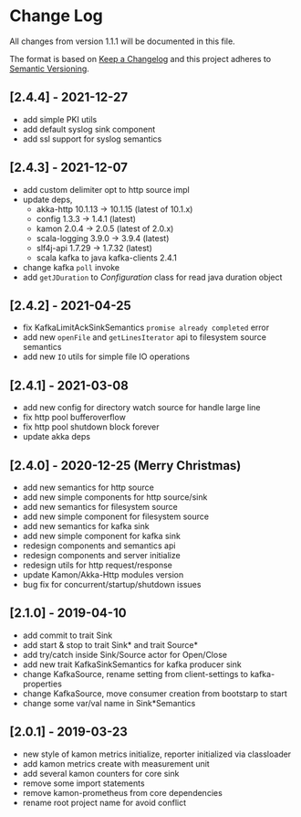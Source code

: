 # Change Log
All changes from version 1.1.1 will be documented in this file.

The format is based on [Keep a Changelog](http://keepachangelog.com/)
and this project adheres to [Semantic Versioning](http://semver.org/).

## [2.4.4] - 2021-12-27
- add simple PKI utils
- add default syslog sink component
- add ssl support for syslog semantics

## [2.4.3] - 2021-12-07
- add custom delimiter opt to http source impl
- update deps,
  - akka-http 10.1.13 -> 10.1.15 (latest of 10.1.x)
  - config 1.3.3 -> 1.4.1 (latest)
  - kamon 2.0.4 -> 2.0.5 (latest of 2.0.x)
  - scala-logging 3.9.0 -> 3.9.4 (latest)
  - slf4j-api 1.7.29 -> 1.7.32 (latest)
  - scala kafka to java kafka-clients 2.4.1
- change kafka `poll` invoke
- add `getJDuration` to *Configuration* class for read java duration object

## [2.4.2] - 2021-04-25
- fix KafkaLimitAckSinkSemantics `promise already completed` error
- add new `openFile` and `getLinesIterator` api to filesystem source semantics
- add new `IO` utils for simple file IO operations

## [2.4.1] - 2021-03-08
- add new config for directory watch source for handle large line
- fix http pool bufferoverflow
- fix http pool shutdown block forever
- update akka deps

## [2.4.0] - 2020-12-25 (Merry Christmas)
- add new semantics for http source
- add new simple components for http source/sink
- add new semantics for filesystem source
- add new simple component for filesystem source
- add new semantics for kafka sink
- add new simple component for kafka sink
- redesign components and semantics api
- redesign components and server initialize
- redesign utils for http request/response
- update Kamon/Akka-Http modules version
- bug fix for concurrent/startup/shutdown issues

## [2.1.0] - 2019-04-10
- add commit to trait Sink
- add start & stop to trait Sink\* and trait Source\*
- add try/catch inside Sink/Source actor for Open/Close
- add new trait KafkaSinkSemantics for kafka producer sink
- change KafkaSource, rename setting from client-settings to kafka-properties
- change KafkaSource, move consumer creation from bootstarp to start
- change some var/val name in Sink\*Semantics

## [2.0.1] - 2019-03-23
- new style of kamon metrics initialize, reporter initialized via classloader
- add kamon metrics create with measurement unit
- add several kamon counters for core sink
- remove some import statements
- remove kamon-prometheus from core dependencies
- rename root project name for avoid conflict

